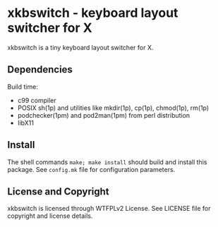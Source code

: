 xkbswitch - keyboard layout switcher for X
==========================================
xkbswitch is a tiny keyboard layout switcher for X.


Dependencies
------------
Build time:
- c99 compiler
- POSIX sh(1p) and utilities like mkdir(1p), cp(1p), chmod(1p), rm(1p)
- podchecker(1pm) and pod2man(1pm) from perl distribution
- libX11


Install
-------
The shell commands `make; make install` should build and install this
package.  See `config.mk` file for configuration parameters.


License and Copyright
---------------------
xkbswitch is licensed through WTFPLv2 License.
See LICENSE file for copyright and license details.
